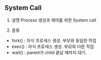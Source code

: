 ## System Call

1. 설명
Process 생성과 제어를 위한 System call

2. 종류
- fork() : 자식 프로세스 생성. 부모와 동일한 작업
- exec() : 자식 프로세스 생성. 부모와 다른 작업
- wait() : parent가 child 끝날 때까지 대기.